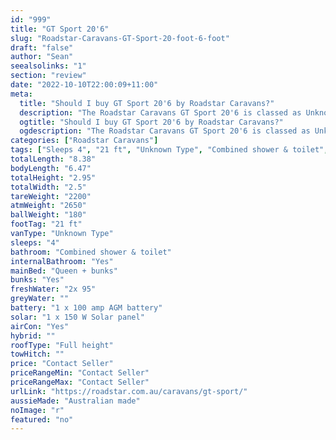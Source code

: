 ```yaml
---
id: "999"
title: "GT Sport 20'6"
slug: "Roadstar-Caravans-GT-Sport-20-foot-6-foot"
draft: "false"
author: "Sean"
seealsolinks: "1"
section: "review"
date: "2022-10-10T22:00:09+11:00"
meta:
  title: "Should I buy GT Sport 20'6 by Roadstar Caravans?"
  description: "The Roadstar Caravans GT Sport 20'6 is classed as Unknown Type, and sleeps 4 people. It is Australian made and comes in at 21 ft. It generally has Combined shower & toilet."
  ogtitle: "Should I buy GT Sport 20'6 by Roadstar Caravans?"
  ogdescription: "The Roadstar Caravans GT Sport 20'6 is classed as Unknown Type, and sleeps 4 people. It is Australian made and comes in at 21 ft. It generally has Combined shower & toilet."
categories: ["Roadstar Caravans"]
tags: ["Sleeps 4", "21 ft", "Unknown Type", "Combined shower & toilet", "Full height", "Price Unknown", "Australian made"]
totalLength: "8.38"
bodyLength: "6.47"
totalHeight: "2.95"
totalWidth: "2.5"
tareWeight: "2200"
atmWeight: "2650"
ballWeight: "180"
footTag: "21 ft"
vanType: "Unknown Type"
sleeps: "4"
bathroom: "Combined shower & toilet"
internalBathroom: "Yes"
mainBed: "Queen + bunks"
bunks: "Yes"
freshWater: "2x 95"
greyWater: ""
battery: "1 x 100 amp AGM battery"
solar: "1 x 150 W Solar panel"
airCon: "Yes"
hybrid: ""
roofType: "Full height"
towHitch: ""
price: "Contact Seller"
priceRangeMin: "Contact Seller"
priceRangeMax: "Contact Seller"
urlLink: "https://roadstar.com.au/caravans/gt-sport/"
aussieMade: "Australian made"
noImage: "r"
featured: "no"
---
```

